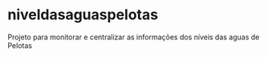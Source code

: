 # niveldasaguaspelotas
Projeto para monitorar e centralizar as informações dos níveis das aguas de Pelotas
